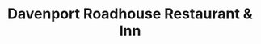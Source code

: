 ---
title: "Davenport Roadhouse Restaurant & Inn"
url: /davenport/davenport-roadhouse-restaurant-and-inn/
shop: bakery
---